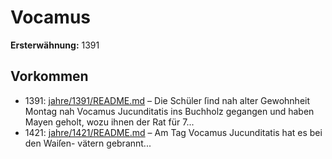 # Vocamus

**Ersterwähnung:** 1391

## Vorkommen
- 1391: [jahre/1391/README.md](../jahre/1391/README.md) – Die Schüler ſind nah alter Gewohnheit Montag nah
Vocamus Jucunditatis ins Buchholz gegangen und haben
Mayen geholt, wozu ihnen der Rat für 7...
- 1421: [jahre/1421/README.md](../jahre/1421/README.md) – Am Tag Vocamus Jucunditatis hat es bei den Waiſen-
vätern gebrannt...
